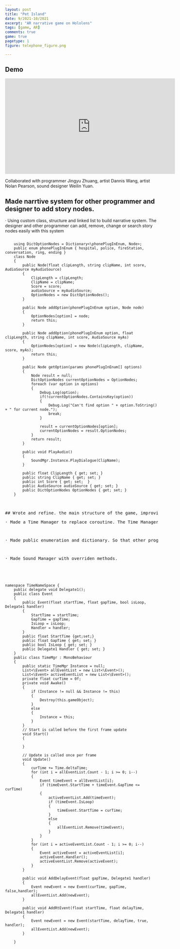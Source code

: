 ```yaml
---
layout: post
title: "Pet Island"
date: 9/2021-10/2021
excerpt: "AR narrative game on Hololens"
tags: [game, AR]
comments: true
game: true
pagetype: 1
figure: telephone_figure.png

---
```


## Demo
<iframe width="560" height="315" src="https://www.youtube.com/embed/lsWpTOg26Pc" frameborder="0" allow="accelerometer; autoplay; encrypted-media; gyroscope; picture-in-picture" allowfullscreen></iframe>

Collaborated with programmer Jingyu Zhuang, artist Dannis Wang, artist Nolan Pearson, sound designer Weilin Yuan.


## Made narrtive system for other programmer and designer to add story nodes.
<p>· Using custom class, structure and linked list to build narrative system. The designer and other programmer can add, remove, change or search story nodes easily with this system</p>

<pre>
<code>
    using DictOptionNodes = Dictionary<\phonePlugInEnum, Node>;
    public enum phonePlugInEnum { hospital, police, fireStation, conversation, ring, ending }
    class Node
    {
        public Node(float clipLength, string clipName, int score, AudioSource myAudioSource)
        {
            ClipLength = clipLength;
            ClipName = clipName;
            Score = score;
            audioSource = myAudioSource;
            OptionNodes = new DictOptionNodes();
        }

        public Node addOption(phonePlugInEnum option, Node node)
        {
            OptionNodes[option] = node;
            return this;
        }

        public Node addOption(phonePlugInEnum option, float clipLength, string clipName, int score, AudioSource myAs)
        {
            OptionNodes[option] = new Node(clipLength, clipName, score, myAs);
            return this;
        }

        public Node getOption(params phonePlugInEnum[] options)
        {
            Node result = null;
            DictOptionNodes currentOptionNodes = OptionNodes;
            foreach (var option in options)
            {
                Debug.Log(option);
                if(!currentOptionNodes.ContainsKey(option))
                {
                    Debug.Log("Can't find option " + option.ToString() + " for current node.");
                    break;
                }

                result = currentOptionNodes[option];
                currentOptionNodes = result.OptionNodes;
            }
            return result;
        }

        public void PlayAudio()
        {
            SoundMgr.Instance.PlayDialogue(ClipName);
        }

        public float ClipLength { get; set; }
        public string ClipName { get; set; }
        public int Score { get; set;  }
        public AudioSource audioSource { get; set; }
        public DictOptionNodes OptionNodes { get; set; }
    }
</code>
<pre>

## Wrote and refine. the main structure of the game, improving team's working efficiency.
<p>· Made a Time Manager to replace coroutine. The Time Manager includes unloop delayed event method and loop real time event method.</p>
<p>· Made public enumeration and dictionary. So that other programmer and designer didn't need to memorize the plug index;</p>
<p>· Made Sound Manager with overriden methods.</p>

<pre>
<code>
namespace TimeNameSpace {
    public delegate void Delegate1();
    public class Event
    {
        public Event(float startTime, float gapTime, bool isLoop, Delegate1 handler)
        {
            StartTime = startTime;
            GapTime = gapTime;
            IsLoop = isLoop;
            Handler = handler;
        }
        public float StartTime {get;set;}
        public float GapTime { get; set; }
        public bool IsLoop { get; set; }
        public Delegate1 Handler { get; set; }
    }
    public class TimeMgr : MonoBehaviour
    {
        public static TimeMgr Instance = null;
        List<\Event> allEventList = new List<\Event>();
        List<\Event> activeEventList = new List<\Event>();
        private float curTime = 0f;
        private void Awake()
        {
            if (Instance != null && Instance != this)
            {
                Destroy(this.gameObject);
            }
            else
            {
                Instance = this;
            }
        }
        // Start is called before the first frame update
        void Start()
        {

        }

        // Update is called once per frame
        void Update()
        {
            curTime += Time.deltaTime;
            for (int i = allEventList.Count - 1; i >= 0; i--)
            {
                Event timeEvent = allEventList[i];
                if (timeEvent.StartTime + timeEvent.GapTime <= curTime)
                {
                    activeEventList.Add(timeEvent);
                    if (timeEvent.IsLoop)
                    {
                        timeEvent.StartTime = curTime;
                    }
                    else
                    {
                        allEventList.Remove(timeEvent);
                    }
                }
            }
            for (int i = activeEventList.Count - 1; i >= 0; i--)
            {
                Event activeEvent = activeEventList[i];
                activeEvent.Handler();
                activeEventList.Remove(activeEvent);
            }
        }

        public void AddDelayEvent(float gapTime, Delegate1 handler)
        {
            Event newEvent = new Event(curTime, gapTime, false,handler);
            allEventList.Add(newEvent);
        }

        public void AddRtEvent(float startTime, float delayTime, Delegate1 handler)
        {
            Event newEvent = new Event(startTime, delayTime, true, handler);
            allEventList.Add(newEvent);
        }

    }
</code>
<pre>